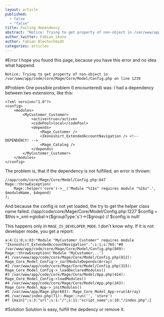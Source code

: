 ```yaml
---
layout: article
published: 
  - false
  - "false"
title: Failing dependency
abstract: "Notice: Trying to get property of non-object in /var/www/app/code/core/Mage/Core/Model/Config.php on line 1239"
author_twitter: Fabian_ikono
author: Fabian Blechschmidt
categories: articles
---
```


#Error
I hope you found this page, because you have this error and no idea what happend.

    Notice: Trying to get property of non-object in /var/www/app/code/core/Mage/Core/Model/Config.php on line 1239 

#Problem
One possible problem (I encountered) was: I had a dependency between two extensions, like this:

    <?xml version="1.0"?>
    <config>
        <modules>
            <MyCustomer_Customer>
                <active>true</active>
                <codePool>local</codePool>
                <depends>
                    <Mage_Customer />
                    <Ikonoshirt_ExtendedAccountNavigation /> <!-- DEPENDENCY! -->
                    <Mage_Catalog />
                </depends>
            </MyCustomer_Customer>
        </modules>
    </config>


The problem is, that if the dependency is not fulfilled, an error is thrown:

    //app/code/core/Mage/Core/Model/Config.php:847
    Mage::throwException(
        Mage::helper('core')->__('Module "%1$s" requires module "%2$s".', $moduleName, $depend)
    );
    
And because the config is not yet loaded, the try to get the helper class name failed:
    //app/code/core/Mage/Core/Model/Config.php:1227
    $config = $this->_xml->global->{$groupType.'s'}->{$group}
    // $config is null!

This happens only in `MAGE_IS_DEVELOPER_MODE`. I don't know why. If it is not developer mode, you get a report:

    a:4:{i:0;s:83:"Module "MyCustomer_Customer" requires module "Ikonoshirt_ExtendedAccountNavigation".";i:1;s:765:"#0 /var/www/app/code/core/Mage/Core/Model/Config.php(849): Mage::throwException('Module "MyCustomer...')
    #1 /var/www/app/code/core/Mage/Core/Model/Config.php(812): Mage_Core_Model_Config->_sortModuleDepends(Array)
    #2 /var/www/app/code/core/Mage/Core/Model/Config.php(315): Mage_Core_Model_Config->_loadDeclaredModules()
    #3 /var/www/app/code/core/Mage/Core/Model/App.php(414): Mage_Core_Model_Config->loadModules()
    #4 /var/www/app/code/core/Mage/Core/Model/App.php(343): Mage_Core_Model_App->_initModules()
    #5 /var/www/app/Mage.php(683): Mage_Core_Model_App->run(Array)
    #6 /var/www/index.php(71): Mage::run('', 'store')
    #7 {main}";s:3:"url";s:1:"/";s:11:"script_name";s:10:"/index.php";}

#Solution
Solution is easy, fulfill the depdency or remove it.
